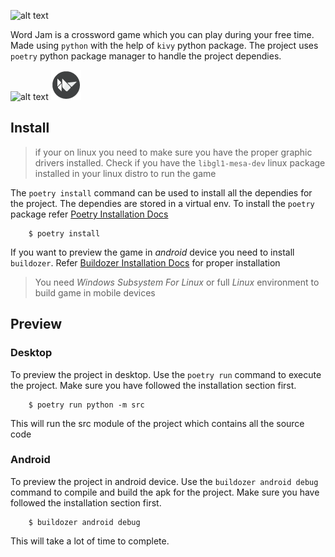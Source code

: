 ![alt text](https://raw.githubusercontent.com/synccodes/word-jam/blob/master/res/banner.png "Word Jam Official Repo")

Word Jam is a crossword game which you can play during your free time. Made using `python`
with the help of `kivy` python package.
The project uses `poetry` python package manager to handle the project dependies.

![alt text](https://www.python.org/static/community_logos/python-powered-w-100x40.png "Python")
![alt text](https://raw.githubusercontent.com/kivy/kivy/master/kivy/data/logo/kivy-icon-48.png "Kivy")

## Install

> if your on linux you need to make sure you have the proper graphic drivers installed. Check if you have the `libgl1-mesa-dev` linux package installed in your linux distro to run the game

The `poetry install` command can be used to install all the dependies for the project.
The dependies are stored in a virtual env. To install the `poetry` package refer [Poetry Installation Docs](https://python-poetry.org/docs/#installation)

```shell
    $ poetry install
```

If you want to preview the game in *android* device you need to install `buildozer`.
Refer [Buildozer Installation Docs](https://buildozer.readthedocs.io/en/latest/installation.html) for proper installation

> You need *Windows Subsystem For Linux* or full *Linux* environment to build game in mobile devices

## Preview

### Desktop

To preview the project in desktop. Use the `poetry run` command to execute the
project. Make sure you have followed the installation section first.

```shell
    $ poetry run python -m src
```

This will run the src module of the project which contains all the source code

### Android

To preview the project in android device. Use the `buildozer android debug` command to
compile and build the apk for the project. Make sure you have followed the installation section first.

```shell
    $ buildozer android debug
```

This will take a lot of time to complete.
